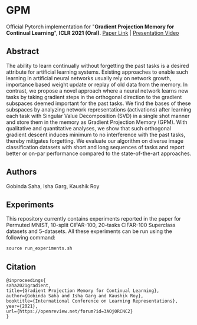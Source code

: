 # GPM
Official Pytorch implementation for "**Gradient Projection Memory for Continual Learning**", **ICLR 2021 (Oral)**. [Paper Link](https://openreview.net/forum?id=3AOj0RCNC2) | [Presentation Video](https://slideslive.com/38953615/gradient-projection-memory-for-continual-learning?ref=account-84503-popular)

## Abstract 
The ability to learn continually without forgetting the past tasks is a desired attribute for artificial learning systems. Existing approaches to enable such learning in artificial neural networks usually rely on network growth, importance based weight update or replay of old data from the memory. In contrast, we propose a novel approach where a neural network learns new tasks by taking gradient steps in the orthogonal direction to the gradient subspaces deemed important for the past tasks. We find the bases of these subspaces by analyzing network representations (activations) after learning each task with Singular Value Decomposition (SVD) in a single shot manner and store them in the memory as Gradient Projection Memory (GPM). With qualitative and quantitative analyses, we show that such orthogonal gradient descent induces minimum to no interference with the past tasks, thereby mitigates forgetting. We evaluate our algorithm on diverse image classification datasets with short and long sequences of tasks and report better or on-par performance compared to the state-of-the-art approaches.

## Authors 
Gobinda Saha, Isha Garg, Kaushik Roy 

## Experiments
This repository currently contains experiments reported in the paper for Permuted MNIST, 10-split CIFAR-100, 20-tasks CIFAR-100 Superclass datasets and 5-datasets. All these experiments can be run using the following command:
```python
source run_experiments.sh
```

## Citation
```
@inproceedings{
saha2021gradient,
title={Gradient Projection Memory for Continual Learning},
author={Gobinda Saha and Isha Garg and Kaushik Roy},
booktitle={International Conference on Learning Representations},
year={2021},
url={https://openreview.net/forum?id=3AOj0RCNC2}
}
```
